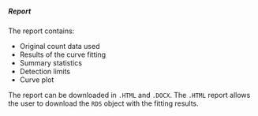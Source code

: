 ##### Report

The report contains:

- Original count data used
- Results of the curve fitting
- Summary statistics
- Detection limits
- Curve plot

The report can be downloaded in `.HTML` and `.DOCX`. The `.HTML` report allows the user to download the `RDS` object with the fitting results.

